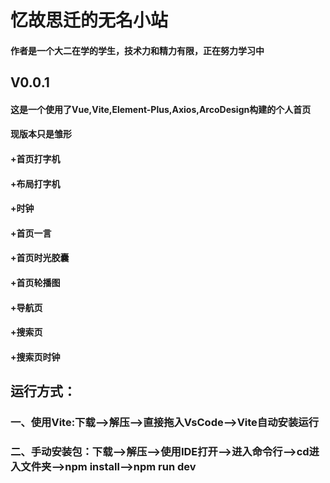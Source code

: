 # 忆故思迁的无名小站

#### 作者是一个大二在学的学生，技术力和精力有限，正在努力学习中

## V0.0.1

#### 这是一个使用了Vue,Vite,Element-Plus,Axios,ArcoDesign构建的个人首页
#### 现版本只是雏形
#### +首页打字机
#### +布局打字机
#### +时钟
#### +首页一言
#### +首页时光胶囊
#### +首页轮播图
#### +导航页
#### +搜索页
#### +搜索页时钟

## 运行方式：
### 一、使用Vite:下载-->解压-->直接拖入VsCode-->Vite自动安装运行
### 二、手动安装包：下载-->解压-->使用IDE打开-->进入命令行-->cd进入文件夹-->npm install-->npm run dev


